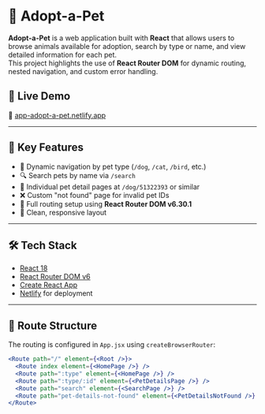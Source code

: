 # 🐾 Adopt-a-Pet

**Adopt-a-Pet** is a web application built with **React** that allows users to browse animals available for adoption, search by type or name, and view detailed information for each pet.  
This project highlights the use of **React Router DOM** for dynamic routing, nested navigation, and custom error handling.

## 🚀 Live Demo

🔗 [app-adopt-a-pet.netlify.app](https://app-adopt-a-pet.netlify.app)

---

## 🧠 Key Features

- 🔁 Dynamic navigation by pet type (`/dog`, `/cat`, `/bird`, etc.)
- 🔍 Search pets by name via `/search`
- 🐾 Individual pet detail pages at `/dog/51322393` or similar
- ❌ Custom "not found" page for invalid pet IDs
- 🧭 Full routing setup using **React Router DOM v6.30.1**
- 🎨 Clean, responsive layout

---

## 🛠️ Tech Stack

- [React 18](https://reactjs.org/)
- [React Router DOM v6](https://reactrouter.com/)
- [Create React App](https://create-react-app.dev/)
- [Netlify](https://www.netlify.com/) for deployment

---

## 🔧 Route Structure

The routing is configured in `App.jsx` using `createBrowserRouter`:

```jsx
<Route path="/" element={<Root />}>
  <Route index element={<HomePage />} />
  <Route path=":type" element={<HomePage />} />
  <Route path=":type/:id" element={<PetDetailsPage />} />
  <Route path="search" element={<SearchPage />} />
  <Route path="pet-details-not-found" element={<PetDetailsNotFound />} />
</Route>
```
